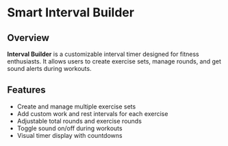 # Smart Interval Builder

## Overview

**Interval Builder** is a customizable interval timer designed for fitness enthusiasts. It allows users to create exercise sets, manage rounds, and get sound alerts during workouts.

## Features

- Create and manage multiple exercise sets
- Add custom work and rest intervals for each exercise
- Adjustable total rounds and exercise rounds
- Toggle sound on/off during workouts
- Visual timer display with countdowns
